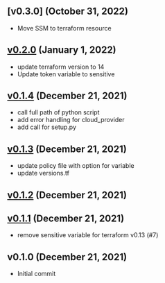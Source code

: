 
<a name="v0.3.0"></a>   
## [v0.3.0] (October 31, 2022)

- Move SSM to terraform resource   

<a name="v0.2.0"></a>
## [v0.2.0] (January 1, 2022)

- update terraform version to 14
- Update token variable to sensitive

<a name="v0.1.4"></a>
## [v0.1.4] (December 21, 2021)

- call full path of python script
- add error handling for cloud_provider
- add call for setup.py

<a name="v0.1.3"></a>
## [v0.1.3] (December 21, 2021)

- update policy file with option for variable
- update versions.tf

<a name="v0.1.2"></a>
## [v0.1.2] (December 21, 2021)


<a name="v0.1.1"></a>
## [v0.1.1] (December 21, 2021)

- remove sensitive variable for terraform v0.13 (#7)


<a name="v0.1.0"></a>
## v0.1.0 (December 21, 2021)

- Initial commit


[v0.1.1]: https://github.com/spotinst/terraform-spotinst-aws-connect/compare/v0.1.0...v0.1.1
[v0.1.2]: https://github.com/spotinst/terraform-spotinst-aws-connect/compare/v0.1.1...v0.1.2
[v0.1.3]: https://github.com/spotinst/terraform-spotinst-aws-connect/compare/v0.1.2...v0.1.3
[v0.1.4]: https://github.com/spotinst/terraform-spotinst-aws-connect/compare/v0.1.3...v0.1.4
[v0.2.0]: https://github.com/spotinst/terraform-spotinst-aws-connect/compare/v0.1.3...v0.2.0